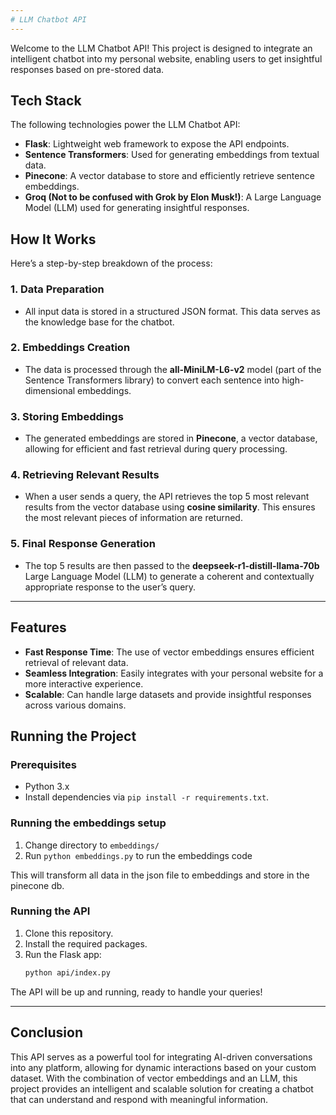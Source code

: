 ```yaml
---
# LLM Chatbot API
---
```


Welcome to the LLM Chatbot API! This project is designed to integrate an intelligent chatbot into my personal website, enabling users to get insightful responses based on pre-stored data.

## Tech Stack

The following technologies power the LLM Chatbot API:

- **Flask**: Lightweight web framework to expose the API endpoints.
- **Sentence Transformers**: Used for generating embeddings from textual data.
- **Pinecone**: A vector database to store and efficiently retrieve sentence embeddings.
- **Groq (Not to be confused with Grok by Elon Musk!)**: A Large Language Model (LLM) used for generating insightful responses.

## How It Works

Here’s a step-by-step breakdown of the process:

### 1. **Data Preparation**

- All input data is stored in a structured JSON format. This data serves as the knowledge base for the chatbot.

### 2. **Embeddings Creation**

- The data is processed through the **all-MiniLM-L6-v2** model (part of the Sentence Transformers library) to convert each sentence into high-dimensional embeddings.

### 3. **Storing Embeddings**

- The generated embeddings are stored in **Pinecone**, a vector database, allowing for efficient and fast retrieval during query processing.

### 4. **Retrieving Relevant Results**

- When a user sends a query, the API retrieves the top 5 most relevant results from the vector database using **cosine similarity**. This ensures the most relevant pieces of information are returned.

### 5. **Final Response Generation**

- The top 5 results are then passed to the **deepseek-r1-distill-llama-70b** Large Language Model (LLM) to generate a coherent and contextually appropriate response to the user’s query.

---

## Features

- **Fast Response Time**: The use of vector embeddings ensures efficient retrieval of relevant data.
- **Seamless Integration**: Easily integrates with your personal website for a more interactive experience.
- **Scalable**: Can handle large datasets and provide insightful responses across various domains.

## Running the Project

### Prerequisites

- Python 3.x
- Install dependencies via `pip install -r requirements.txt`.

### Running the embeddings setup

1. Change directory to `embeddings/`
2. Run `python embeddings.py` to run the embeddings code

This will transform all data in the json file to embeddings and store in the pinecone db.

### Running the API

1. Clone this repository.
2. Install the required packages.
3. Run the Flask app:
   ```bash
   python api/index.py
   ```

The API will be up and running, ready to handle your queries!

---

## Conclusion

This API serves as a powerful tool for integrating AI-driven conversations into any platform, allowing for dynamic interactions based on your custom dataset. With the combination of vector embeddings and an LLM, this project provides an intelligent and scalable solution for creating a chatbot that can understand and respond with meaningful information.
